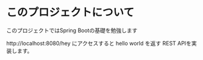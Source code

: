 # このプロジェクトについて

このプロジェクトではSpring Bootの基礎を勉強します

http://localhost:8080/hey にアクセスすると hello world を返す REST APIを実装します。